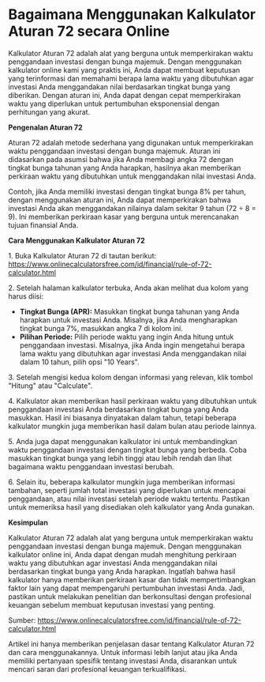 Bagaimana Menggunakan Kalkulator Aturan 72 secara Online
========================================================

Kalkulator Aturan 72 adalah alat yang berguna untuk memperkirakan waktu penggandaan investasi dengan bunga majemuk. Dengan menggunakan kalkulator online kami yang praktis ini, Anda dapat membuat keputusan yang terinformasi dan memahami berapa lama waktu yang dibutuhkan agar investasi Anda menggandakan nilai berdasarkan tingkat bunga yang diberikan. Dengan aturan ini, Anda dapat dengan cepat memperkirakan waktu yang diperlukan untuk pertumbuhan eksponensial dengan perhitungan yang akurat.

**Pengenalan Aturan 72**

Aturan 72 adalah metode sederhana yang digunakan untuk memperkirakan waktu penggandaan investasi dengan bunga majemuk. Aturan ini didasarkan pada asumsi bahwa jika Anda membagi angka 72 dengan tingkat bunga tahunan yang Anda harapkan, hasilnya akan memberikan perkiraan waktu yang dibutuhkan untuk menggandakan nilai investasi Anda.

Contoh, jika Anda memiliki investasi dengan tingkat bunga 8% per tahun, dengan menggunakan aturan ini, Anda dapat memperkirakan bahwa investasi Anda akan menggandakan nilainya dalam sekitar 9 tahun (72 ÷ 8 = 9). Ini memberikan perkiraan kasar yang berguna untuk merencanakan tujuan finansial Anda.

**Cara Menggunakan Kalkulator Aturan 72**

1\. Buka Kalkulator Aturan 72 di tautan berikut: <https://www.onlinecalculatorsfree.com/id/financial/rule-of-72-calculator.html>

2\. Setelah halaman kalkulator terbuka, Anda akan melihat dua kolom yang harus diisi:

- **Tingkat Bunga (APR):** Masukkan tingkat bunga tahunan yang Anda harapkan untuk investasi Anda. Misalnya, jika Anda mengharapkan tingkat bunga 7%, masukkan angka 7 di kolom ini.
- **Pilihan Periode:** Pilih periode waktu yang ingin Anda hitung untuk penggandaan investasi. Misalnya, jika Anda ingin mengetahui berapa lama waktu yang dibutuhkan agar investasi Anda menggandakan nilai dalam 10 tahun, pilih opsi "10 Years".

3\. Setelah mengisi kedua kolom dengan informasi yang relevan, klik tombol "Hitung" atau "Calculate".

4\. Kalkulator akan memberikan hasil perkiraan waktu yang dibutuhkan untuk penggandaan investasi Anda berdasarkan tingkat bunga yang Anda masukkan. Hasil ini biasanya dinyatakan dalam tahun, tetapi beberapa kalkulator mungkin juga memberikan hasil dalam bulan atau periode lainnya.

5\. Anda juga dapat menggunakan kalkulator ini untuk membandingkan waktu penggandaan investasi dengan tingkat bunga yang berbeda. Coba masukkan tingkat bunga yang lebih tinggi atau lebih rendah dan lihat bagaimana waktu penggandaan investasi berubah.

6\. Selain itu, beberapa kalkulator mungkin juga memberikan informasi tambahan, seperti jumlah total investasi yang diperlukan untuk mencapai penggandaan, atau nilai investasi setelah periode waktu tertentu. Pastikan untuk memeriksa hasil yang disediakan oleh kalkulator yang Anda gunakan.

**Kesimpulan**

Kalkulator Aturan 72 adalah alat yang berguna untuk memperkirakan waktu penggandaan investasi dengan bunga majemuk. Dengan menggunakan kalkulator online ini, Anda dapat dengan mudah menghitung perkiraan waktu yang dibutuhkan agar investasi Anda menggandakan nilai berdasarkan tingkat bunga yang Anda harapkan. Ingatlah bahwa hasil kalkulator hanya memberikan perkiraan kasar dan tidak mempertimbangkan faktor lain yang dapat mempengaruhi pertumbuhan investasi Anda. Jadi, pastikan untuk melakukan penelitian dan berkonsultasi dengan profesional keuangan sebelum membuat keputusan investasi yang penting.

Sumber: <https://www.onlinecalculatorsfree.com/id/financial/rule-of-72-calculator.html>

Artikel ini hanya memberikan penjelasan dasar tentang Kalkulator Aturan 72 dan cara menggunakannya. Untuk informasi lebih lanjut atau jika Anda memiliki pertanyaan spesifik tentang investasi Anda, disarankan untuk mencari saran dari profesional keuangan terkualifikasi.